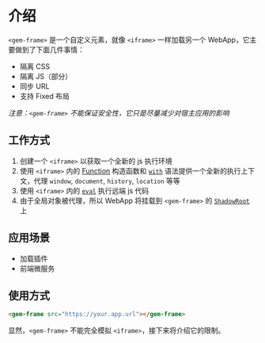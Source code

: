 # 介绍

`<gem-frame>` 是一个自定义元素，就像 `<iframe>` 一样加载另一个 WebApp，它主要做到了下面几件事情：

* 隔离 CSS
* 隔离 JS（部分）
* 同步 URL
* 支持 Fixed 布局

*注意：`<gem-frame>` 不能保证安全性，它只是尽量减少对宿主应用的影响*

## 工作方式

1. 创建一个 `<iframe>` 以获取一个全新的 js 执行环境
2. 使用 `<iframe>` 内的 [Function](https://developer.mozilla.org/en-US/docs/Web/JavaScript/Reference/Global_Objects/Function/Function) 构造函数和 [`with`](https://developer.mozilla.org/en-US/docs/Web/JavaScript/Reference/Statements/with) 语法提供一个全新的执行上下文，代理 `window`, `document`, `history`, `location` 等等
3. 使用 `<iframe>` 内的 [`eval`](https://developer.mozilla.org/en-US/docs/Web/JavaScript/Reference/Global_Objects/eval) 执行远端 js 代码
4. 由于全局对象被代理，所以 WebApp 将挂载到 `<gem-frame>` 的 [`ShadowRoot`](https://developer.mozilla.org/en-US/docs/Web/API/ShadowRoot) 上

## 应用场景

* 加载插件
* 前端微服务

## 使用方式

```html
<gem-frame src="https://your.app.url"></gem-frame>
```

显然，`<gem-frame>` 不能完全模拟 `<iframe>`，接下来将介绍它的限制。
